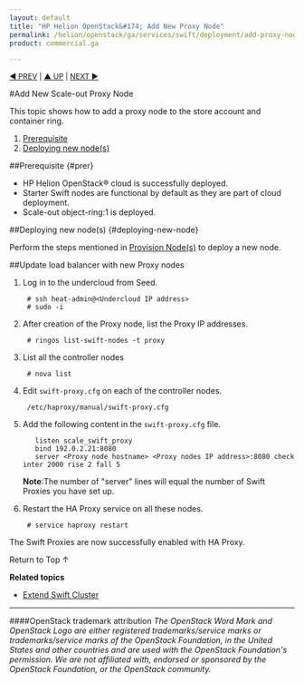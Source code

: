 ```yaml
---
layout: default
title: "HP Helion OpenStack&#174; Add New Proxy Node"
permalink: /helion/openstack/ga/services/swift/deployment/add-proxy-node/
product: commercial.ga

---
```

<!--PUBLISHED-->

<script>

function PageRefresh {
onLoad="window.refresh"
}

PageRefresh();

</script>


<p style="font-size: small;"> <a href=" /helion/openstack/ga/services/object/swift/expand-cluster/">&#9664; PREV</a> | <a href=" /helion/openstack/ga/services/object/swift/expand-cluster/">&#9650; UP</a> | <a href="/helion/openstack/ga/services/swift/deployment/add-disk-storage-node/"> NEXT &#9654</a> </p>


#Add New Scale-out Proxy Node

This topic shows how to add a proxy node to the store account and container ring.

1. [Prerequisite](#prer)
2. [Deploying new node(s)](#deploying-new-node)


##Prerequisite {#prer}

* HP Helion OpenStack&#174; cloud is successfully deployed.
* Starter Swift nodes are functional by default as they are part of cloud deployment. 
* Scale-out object-ring:1 is deployed.


##Deploying new node(s) {#deploying-new-node}

Perform the steps mentioned in  [Provision Node(s)](/helion/openstack/ga/services/swift/provision-nodes/) to deploy a new node.


##Update load balancer with new Proxy nodes
 
1. Log in to the undercloud from Seed.
 
		# ssh heat-admin@<Undercloud IP address> 
		# sudo -i

2. After creation of the Proxy node, list the Proxy IP addresses.

		# ringos list-swift-nodes -t proxy

3. List all the controller nodes

 		# nova list



4. Edit `swift-proxy.cfg` on each of the controller nodes. 

	 	/etc/haproxy/manual/swift-proxy.cfg

5. Add the following content in the `swift-proxy.cfg` file.

		  listen scale_swift_proxy
		  bind 192.0.2.21:8080
		  server <Proxy node hostname> <Proxy nodes IP address>:8080 check inter 2000 rise 2 fall 5 

	**Note**:The number of "server" lines will equal the number of Swift Proxies you have set up.

6. Restart the HA Proxy service on all these nodes.

		# service haproxy restart

The Swift Proxies are now successfully enabled with HA Proxy. 


<a href="#top" style="padding:14px 0px 14px 0px; text-decoration: none;"> Return to Top &#8593; </a>


**Related topics**

* [Extend Swift Cluster]( /helion/openstack/ga/services/object/swift/expand-cluster/)

----
####OpenStack trademark attribution
*The OpenStack Word Mark and OpenStack Logo are either registered trademarks/service marks or trademarks/service marks of the OpenStack Foundation, in the United States and other countries and are used with the OpenStack Foundation's permission. We are not affiliated with, endorsed or sponsored by the OpenStack Foundation, or the OpenStack community.*
